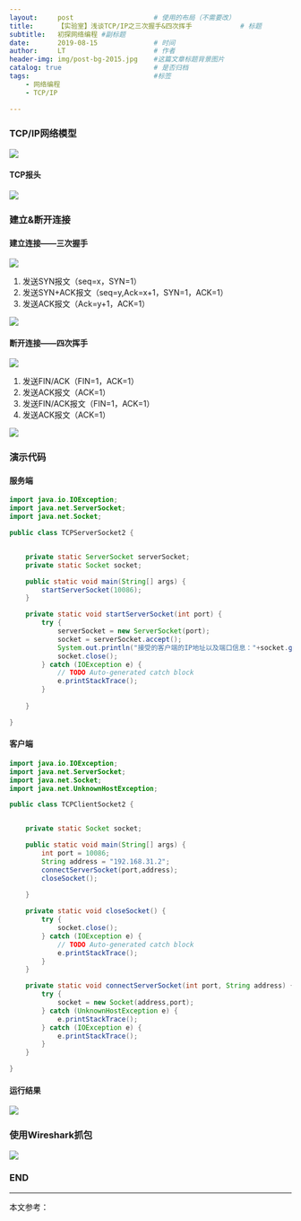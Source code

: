 ```yaml
---
layout:     post                    # 使用的布局（不需要改）
title:      【实验室】浅谈TCP/IP之三次握手&四次挥手            # 标题 
subtitle:   初探网络编程 #副标题
date:       2019-08-15              # 时间
author:     LT                      # 作者
header-img: img/post-bg-2015.jpg    #这篇文章标题背景图片
catalog: true                       # 是否归档
tags:                               #标签
    - 网络编程
    - TCP/IP

---
```


### TCP/IP网络模型

![](/img/20181220150726977.png)

#### TCP报头

![](img\tcp.jpg)

### 建立&断开连接

#### 建立连接——三次握手

![](img\SYN_SENT.gif)

1. 发送SYN报文（seq=x，SYN=1）
2. 发送SYN+ACK报文（seq=y,Ack=x+1，SYN=1，ACK=1）
3. 发送ACK报文（Ack=y+1，ACK=1）

![](img\SYN_SENT2.jpg)

#### 断开连接——四次挥手

![](img\FIN_WAIT.gif)
1. 发送FIN/ACK（FIN=1，ACK=1）
2. 发送ACK报文（ACK=1）
3. 发送FIN/ACK报文（FIN=1，ACK=1）
4. 发送ACK报文（ACK=1）

![](img\FIN_WAIT2.jpg)

### 演示代码

#### 服务端

```java
import java.io.IOException;
import java.net.ServerSocket;
import java.net.Socket;

public class TCPServerSocket2 {


	private static ServerSocket serverSocket;
	private static Socket socket;

	public static void main(String[] args) {
		startServerSocket(10086);
	}

	private static void startServerSocket(int port) {
		try {
			serverSocket = new ServerSocket(port);
			socket = serverSocket.accept();
			System.out.println("接受的客户端的IP地址以及端口信息："+socket.getRemoteSocketAddress());
			socket.close();
		} catch (IOException e) {
			// TODO Auto-generated catch block
			e.printStackTrace();
		}
		
	}

}
```

#### 客户端

```java
import java.io.IOException;
import java.net.ServerSocket;
import java.net.Socket;
import java.net.UnknownHostException;

public class TCPClientSocket2 {


	private static Socket socket;

	public static void main(String[] args) {
		int port = 10086;
		String address = "192.168.31.2";
		connectServerSocket(port,address);
		closeSocket();
		
	}

	private static void closeSocket() {
		try {
			socket.close();
		} catch (IOException e) {
			// TODO Auto-generated catch block
			e.printStackTrace();
		}
	}

	private static void connectServerSocket(int port, String address) {
		try {
			socket = new Socket(address,port);
		} catch (UnknownHostException e) {
			e.printStackTrace();
		} catch (IOException e) {
			e.printStackTrace();
		}
	}

}
```

#### 运行结果

![](img\result.png)

### 使用Wireshark抓包

![](img\wireshark.png)

### END

------

本文参考：

[Java演示TCP 3次握手与 4次分手]: https://blog.csdn.net/u011983531/article/details/69815548



